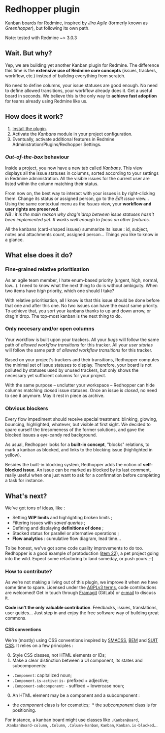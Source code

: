# Redhopper plugin

Kanban boards for Redmine, inspired by *Jira Agile* (formerly known as *Greenhopper*), but following its own path.

Note: tested with Redmine ~> 3.0.3

## Wait. But why?

Yep, we are building yet another Kanban plugin for Redmine. The difference this time is the **extensive use of Redmine core concepts** (issues, trackers, workflow, etc.) instead of building everything from scratch.

No need to define columns, your issue statuses are good enough. No need to define allowed transitions, your workflow already does it. Get a useful board in seconds. We believe this is the only way to **achieve fast adoption** for teams already using Redmine like us.

## How does it work?

1. [Install the plugin](http://www.redmine.org/projects/redmine/wiki/Plugins#Installing-a-plugin).
2. Activate the *Kanbans* module in your project configuration.
3. Eventually, activate additional features in Redmine Administration/Plugins/Redhopper Settings.

### *Out-of-the-box* behaviour

Inside a project, you now have a new tab called *Kanbans*. This view displays all the issue statuses in columns, sorted according to your settings in Redmine administration. All the visible issues for the current user are listed within the column matching their status.

From now on, the best way to interact with your issues is by right-clicking them. Change its status or assigned person, go to the *Edit issue* view… Using the same contextual menu as the *Issues* view, your **workflow and user rights are preserved**.  
*NB : it is the main reason why drag'n'drop between issue statuses hasn't been implemented yet. It works well enough to focus on other features.*

All the kanbans (card-shaped issues) summarize its issue : id, subject, notes and attachments count, assigned person… Things you like to know in a glance.

## What else does it do?

### Fine-grained relative prioritisation

As an agile team member, I hate enum-based priority (urgent, high, normal, low…). I need to know what the next thing to do is without ambiguity. When two items have *high* priority, which one should I take?

With relative prioritisation, all I know is that this issue should be done before that one and after this one. No two issues can have the exact same priority. To achieve that, you sort your kanbans thanks to up and down arrow, or drag'n'drop. The top-most kanban is the next thing to do.

### Only necesary and/or open columns

Your workflow is built upon your trackers. All your *bugs* will follow the same path of *allowed workflow transitions* for this tracker. All your *user stories* will follow the same path of *allowed workflow transitions* for this tracker.

Based on your project's trackers and their transitions, Redhopper computes the minimal set of issue statuses to display. Therefore, your board is not polluted by statuses used by unused trackers, but only shows the necessary yet sufficient columns for your project.

With the same purpose – unclutter your workspace – Redhopper can hide columns matching *closed* issue statuses. Once an issue is *closed*, no need to see it anymore. May it rest in piece as archive.

### Obvious blockers

Every flow impediment should receive special treatment: blinking, glowing, bouncing, highlighted, whatever, but visible at first sight. We decided to spare ourself the tiresomeness of the former solutions, and gave the blocked issues a eye-candy red background.

As usual, Redhopper looks for a **built-in concept**, "blocks" relations, to mark a kanban as blocked, and links to the blocking issue (highlighted in yellow).

Besides the built-in blocking system, Redhopper adds the notion of **self-blocked issue**. An issue can be marked as blocked by its last comment, really useful when one just want to ask for a confirmation before completing a task for instance.

## What's next?

We've got tons of ideas, like :
* Setting **WIP limits** and highlighting broken limits ;
* Filtering issues with *saved queries* ;
* Defining and displaying **definitions of done** ;
* Stacked status for parallel or alternative operations ;
* **Flow analytics** : cumulative flow diagram, lead time…

To be honest, we've got some code quality improvements to do too. Redhopper is a good example of protoduction ([item 22](http://blog.codinghorror.com/new-programming-jargon/)), a pet project going into the wild. Expect some refactoring to land someday, or push yours ;-)

### How to contribute?

As we're not making a living out of this plugin, we improve it when we have some time to spare. Licensed under the [AGPLv3 terms](LICENSE.txt), code contributions are welcomed! Get in touch through [Framagit](https://git.framasoft.org/infopiiaf/redhopper) (GitLab) or [e-mail](mailto:contact@infopiiaf.fr) to discuss it.

**Code isn't the only valuable contribution**. Feedbacks, issues, translations, user guides… Just step in and enjoy the free software way of building great commons.

#### CSS conventions

We're (mostly) using CSS conventions inspired by [SMACSS](https://smacss.com/book/categorizing), [BEM](https://en.bem.info/method/definitions/) and [SUIT CSS](http://suitcss.github.io/). It relies on a few principles :

0. Style CSS classes, not HTML elements or IDs;
0. Make a clear distinction between a UI component, its states and subcomponents:
 * `.Component`: capitalized noun;
 * `.Component.is-active`: `is-` prefixed + adjective;
 * `.Component-subcomponent`: `-` suffixed + lowercase noun;
0. An HTML element may be a component and a subcomponent :
 * the _component_ class is for cosmetics;
 * the _subcomponent_ class is for positioning.

For instance, a kanban board might use classes like `.KanbanBoard`, `.KanbanBoard-column`, `.Column`, `.Column-kanban`, `Kanban`, `Kanban.is-blocked`…
